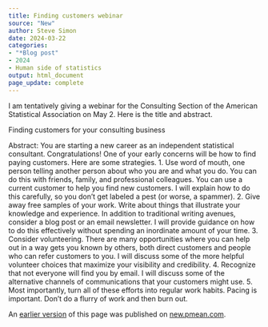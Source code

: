 ```yaml
---
title: Finding customers webinar
source: "New"
author: Steve Simon
date: 2024-03-22
categories:
- "*Blog post"
- 2024
- Human side of statistics
output: html_document
page_update: complete
---
```


I am tentatively giving a webinar for the Consulting Section of the American Statistical Association on May 2. Here is the title and abstract.

<!---more--->

Finding customers for your consulting business

Abstract: You are starting a new career as an independent statistical consultant. Congratulations! One of your early concerns will be how to find paying customers. Here are some strategies. 1. Use word of mouth, one person telling another person about who you are and what you do. You can do this with friends, family, and professional colleagues. You can use a current customer to help you find new customers. I will explain how to do this carefully, so you don’t get labeled a pest (or worse, a spammer). 2. Give away free samples of your work. Write about things that illustrate your knowledge and experience. In addition to traditional writing avenues, consider a blog post or an email newsletter. I will provide guidance on how to do this effectively without spending an inordinate amount of your time. 3. Consider volunteering. There are many opportunities where you can help out in a way gets you known by others, both direct customers and people who can refer customers to you. I will discuss some of the more helpful volunteer choices that maximize your visibility and credibility. 4. Recognize that not everyone will find you by email. I will discuss some of the alternative channels of communications that your customers might use. 5. Most importantly, turn all of these efforts into regular work habits. Pacing is important. Don’t do a flurry of work and then burn out.

An [earlier version][sim2] of this page was published on [new.pmean.com][sim1].

[sim1]: http://new.pmean.com
[sim2]: http://new.pmean.com/finding-customers/
